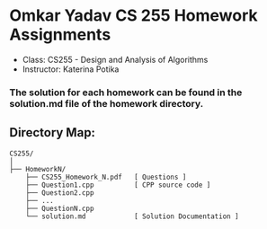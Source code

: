 # Omkar Yadav CS 255 Homework Assignments
- Class: CS255 - Design and Analysis of Algorithms
- Instructor: Katerina Potika

### The solution for each homework can be found in the solution.md file of the homework directory.

## Directory Map:

```
CS255/
│
├── HomeworkN/
    ├── CS255_Homework_N.pdf   [ Questions ]
    ├── Question1.cpp          [ CPP source code ]
    ├── Question2.cpp
    ├── ...
    ├── QuestionN.cpp
    └── solution.md            [ Solution Documentation ]
```

